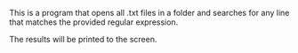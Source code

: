This is a program that opens all .txt files in a folder and searches for any line that matches the provided regular expression. 

The results will be printed to the screen. 